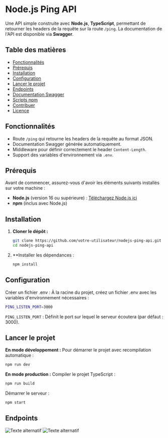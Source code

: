 # **Node.js Ping API**

Une API simple construite avec **Node.js**, **TypeScript**, permettant de retourner les headers de la requête sur la route `/ping`. La documentation de l'API est disponible via **Swagger**.

## **Table des matières**

- [Fonctionnalités](#fonctionnalités)
- [Prérequis](#prérequis)
- [Installation](#installation)
- [Configuration](#configuration)
- [Lancer le projet](#lancer-le-projet)
- [Endpoints](#endpoints)
- [Documentation Swagger](#documentation-swagger)
- [Scripts npm](#scripts-npm)
- [Contribuer](#contribuer)
- [Licence](#licence)

## **Fonctionnalités**

- Route `/ping` qui retourne les headers de la requête au format JSON.
- Documentation Swagger générée automatiquement.
- Middleware pour définir correctement le header `Content-Length`.
- Support des variables d'environnement via `.env`.

## **Prérequis**

Avant de commencer, assurez-vous d'avoir les éléments suivants installés sur votre machine :

- **Node.js** (version 16 ou supérieure) : [Téléchargez Node.js ici](https://nodejs.org/)
- **npm** (inclus avec Node.js)

## **Installation**

1. **Cloner le dépôt :**
   ```bash
   git clone https://github.com/votre-utilisateur/nodejs-ping-api.git
   cd nodejs-ping-api

2. **Installer les dépendances :
   ```bash
   npm install
   ```

## **Configuration**
Créer un fichier .env : À la racine du projet, créez un fichier .env avec les variables d'environnement nécessaires :

   ```bash
   PING_LISTEN_PORT=3000
   ```
   `PING_LISTEN_PORT` : Définit le port sur lequel le serveur écoutera (par défaut : 3000).


## **Lancer le projet**
**En mode développement :**
Pour démarrer le projet avec recompilation automatique :

   ```bash
   npm run dev
   ```

**En mode production :**
Compiler le projet TypeScript :

   ```bash
   npm run build
   ```

Démarrer le serveur :

   ```bash
   npm start
   ```

## **Endpoints**

![Texte alternatif](https://cdn.discordapp.com/attachments/1250870245246238853/1333189982407622786/image.png?ex=6797fd6d&is=6796abed&hm=dd9768f54e74579ef096c3d325037e58c4070408e9df1aede7d75f250085d002&)
![Texte alternatif](https://cdn.discordapp.com/attachments/1250870245246238853/1333189757152399442/image.png?ex=6797fd37&is=6796abb7&hm=1b4bf8f5ffac7b7535dda5b90d29d1c17d2cc726f2d240ba5b035a331feb5873&)
